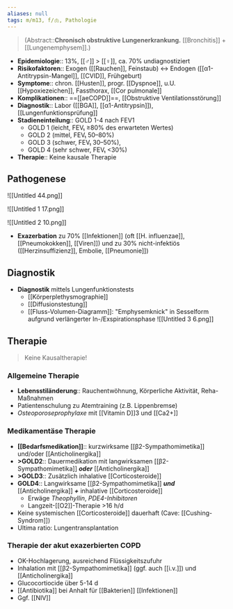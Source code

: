 ```yaml
---
aliases: null
tags: m/m13, f/🫁, Pathologie
---
```

> (Abstract::**Chronisch obstruktive Lungenerkrankung.** [[Bronchitis]] + [[Lungenemphysem]].)
- **Epidemiologie**:: 13%, [[♂]] > [[♀]], ca. 70% undiagnostiziert
- **Risikofaktoren**:: Exogen ([[Rauchen]], Feinstaub) ↔︎ Endogen ([[α1-Antitrypsin-Mangel]], [[CVID]], Frühgeburt)
- **Symptome**:: chron. [[Husten]], progr. [[Dyspnoe]], u.U. [[Hypoxiezeichen]], Fassthorax, [[Cor pulmonale]]
- **Komplikationen**:: ==[[aeCOPD]]==, [[Obstruktive Ventilationsstörung]]
- **Diagnostik**:: Labor ([[BGA]], [[α1-Antitrypsin]]), [[Lungenfunktionsprüfung]]
- **Stadieneinteilung**:: GOLD 1-4 nach FEV1
    - GOLD 1 (leicht, FEV₁ ≥80% des erwarteten Wertes)
    - GOLD 2 (mittel, FEV₁ 50–80%)
    - GOLD 3 (schwer, FEV₁ 30–50%),
    - GOLD 4 (sehr schwer, FEV₁ <30%)
- **Therapie**:: Keine kausale Therapie

## Pathogenese

![[Untitled 44.png]]

![[Untitled 1 17.png]]

![[Untitled 2 10.png]]

- **Exazerbation** zu 70% [[Infektionen]] (oft [[H. influenzae]], [[Pneumokokken]], [[Viren]]) und zu 30% nicht-infektiös ([[Herzinsuffizienz]], Embolie, [[Pneumonie]])


## Diagnostik

- **Diagnostik** mittels Lungenfunktionstests
    - [[Körperplethysmographie]]
    - [[Diffusionstestung]]
    - [[Fluss-Volumen-Diagramm]]: "Emphysemknick" in Sesselform aufgrund verlängerter In-/Exspirationsphase
		![[Untitled 3 6.png]]

## Therapie
> Keine Kausaltherapie!

### Allgemeine Therapie
- **Lebensstiländerung**:: Rauchentwöhnung, Körperliche Aktivität, Reha-Maßnahmen
- Patientenschulung zu Atemtraining (z.B. Lippenbremse)
- *Osteoporoseprophylaxe* mit [[Vitamin D]]3 und [[Ca2+]]
### Medikamentäse Therapie
- **[[Bedarfsmedikation]]**:: kurzwirksame [[β2-Sympathomimetika]] und/oder [[Anticholinergika]]
- **>GOLD2**:: Dauermedikation mit langwirksamen [[β2-Sympathomimetika]] ***oder*** [[Anticholinergika]]
- **>GOLD3**:: Zusätzlich inhalative [[Corticosteroide]]
- **GOLD4**:: Langwirksame [[β2-Sympathomimetika]] ***und*** [[Anticholinergika]] ***+*** inhalative [[Corticosteroide]]
	- Erwäge *Theophyllin*, *PDE4-Inhibitoren*
	- Langzeit-[[O2]]-Therapie >16 h/d
- Keine systemischen [[Corticosteroide]] dauerhaft (Cave: [[Cushing-Syndrom]])
- Ultima ratio: Lungentransplantation

### Therapie der akut exazerbierten COPD
- OK-Hochlagerung, ausreichend Flüssigkeitszufuhr
- Inhalation mit  [[β2-Sympathomimetika]] (ggf. auch [[i.v.]]) und [[Anticholinergika]]
- Glucocortiocide über 5-14 d
- [[Antibiotika]] bei Anhalt für [[Bakterien]] [[Infektionen]]
- Ggf. [[NIV]]
